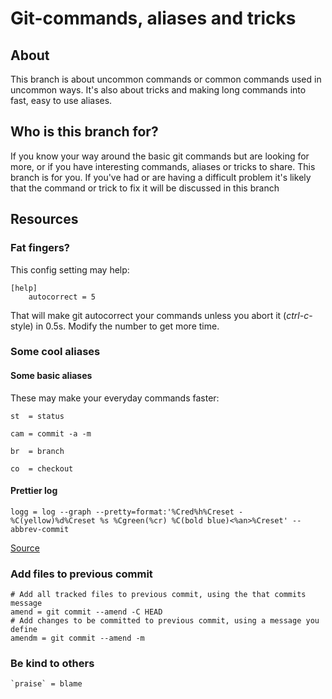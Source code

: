 # Git-commands, aliases and tricks
## About
This branch is about uncommon commands or common commands used in uncommon ways. It's also about tricks and making long commands into fast, easy to use aliases.

## Who is this branch for?
If you know your way around the basic git commands but are looking for more, or if you have interesting commands, aliases or tricks to share. This branch is for you. If you've had or are having a difficult problem it's likely that the command or trick to fix it will be discussed in this branch

## Resources
### Fat fingers?
This config setting may help:
```
[help]
	autocorrect = 5
```
That will make git autocorrect your commands unless you abort it (*ctrl-c*-style) in 0.5s. Modify the number to get more time.

### Some cool aliases
#### Some basic aliases
These may make your everyday commands faster:
```
st  = status

cam = commit -a -m

br  = branch

co  = checkout
```

#### Prettier log
```
logg = log --graph --pretty=format:'%Cred%h%Creset -%C(yellow)%d%Creset %s %Cgreen(%cr) %C(bold blue)<%an>%Creset' --abbrev-commit
```
[Source](https://coderwall.com/p/euwpig/a-better-git-log)

### Add files to previous commit
```
# Add all tracked files to previous commit, using the that commits message
amend = git commit --amend -C HEAD
# Add changes to be committed to previous commit, using a message you define
amendm = git commit --amend -m
```

### Be kind to others
```
`praise` = blame
```